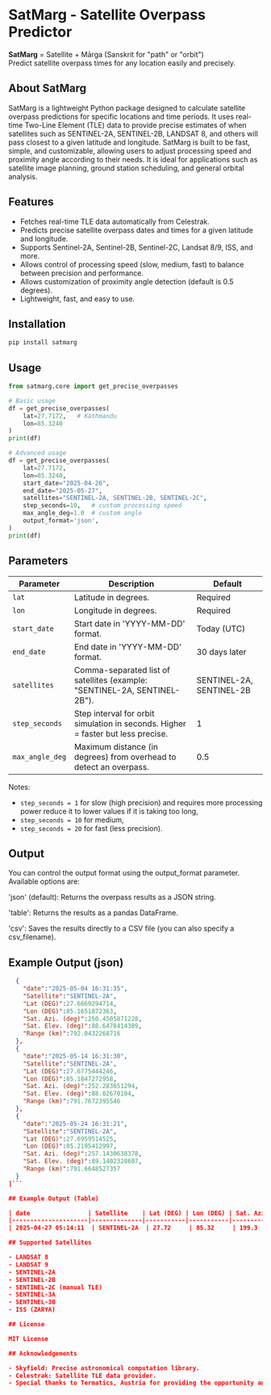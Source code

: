 # SatMarg - Satellite Overpass Predictor

**SatMarg** = Satellite + Mārga (Sanskrit for "path" or "orbit")  
Predict satellite overpass times for any location easily and precisely.

## About SatMarg

SatMarg is a lightweight Python package designed to calculate satellite overpass predictions for specific locations and time periods. It uses real-time Two-Line Element (TLE) data to provide precise estimates of when satellites such as SENTINEL-2A, SENTINEL-2B, LANDSAT 8, and others will pass closest to a given latitude and longitude. SatMarg is built to be fast, simple, and customizable, allowing users to adjust processing speed and proximity angle according to their needs. It is ideal for applications such as satellite image planning, ground station scheduling, and general orbital analysis.

## Features

- Fetches real-time TLE data automatically from Celestrak.
- Predicts precise satellite overpass dates and times for a given latitude and longitude.
- Supports Sentinel-2A, Sentinel-2B, Sentinel-2C, Landsat 8/9, ISS, and more.
- Allows control of processing speed (slow, medium, fast) to balance between precision and performance.
- Allows customization of proximity angle detection (default is 0.5 degrees).
- Lightweight, fast, and easy to use.

## Installation

```bash
pip install satmarg
```

## Usage

```python
from satmarg.core import get_precise_overpasses

# Basic usage
df = get_precise_overpasses(
    lat=27.7172,   # Kathmandu
    lon=85.3240
)
print(df)

# Advanced usage
df = get_precise_overpasses(
    lat=27.7172,
    lon=85.3240,
    start_date="2025-04-26",
    end_date="2025-05-27",
    satellites="SENTINEL-2A, SENTINEL-2B, SENTINEL-2C",
    step_seconds=10,   # custom processing speed
    max_angle_deg=1.0  # custom angle
    output_format='json', 
)
print(df)
```

## Parameters

| Parameter         | Description                                                                 | Default          |
| ----------------- | --------------------------------------------------------------------------- | ---------------- |
| `lat`             | Latitude in degrees.                                                        | Required         |
| `lon`             | Longitude in degrees.                                                       | Required         |
| `start_date`      | Start date in 'YYYY-MM-DD' format.                                           | Today (UTC)      |
| `end_date`        | End date in 'YYYY-MM-DD' format.                                             | 30 days later    |
| `satellites`      | Comma-separated list of satellites (example: "SENTINEL-2A, SENTINEL-2B").    | SENTINEL-2A, SENTINEL-2B |
| `step_seconds`    | Step interval for orbit simulation in seconds. Higher = faster but less precise. | 1               |
| `max_angle_deg`   | Maximum distance (in degrees) from overhead to detect an overpass.           | 0.5              |

Notes:  
- `step_seconds = 1` for slow (high precision) and requires more processing power reduce it to lower values if it is taking too long,  
- `step_seconds = 10` for medium,  
- `step_seconds = 20` for fast (less precision).

## Output
You can control the output format using the output_format parameter. Available options are:

'json' (default): Returns the overpass results as a JSON string.

'table': Returns the results as a pandas DataFrame.

'csv': Saves the results directly to a CSV file (you can also specify a csv_filename).

## Example Output (json)
```json [
  {
    "date":"2025-05-04 16:31:35",
    "Satellite":"SENTINEL-2A",
    "Lat (DEG)":27.6669294714,
    "Lon (DEG)":85.1651872363,
    "Sat. Azi. (deg)":250.4505871228,
    "Sat. Elev. (deg)":88.6478414389,
    "Range (km)":792.0432268716
  },
  {
    "date":"2025-05-14 16:31:30",
    "Satellite":"SENTINEL-2A",
    "Lat (DEG)":27.6775444246,
    "Lon (DEG)":85.1847272958,
    "Sat. Azi. (deg)":252.283651294,
    "Sat. Elev. (deg)":88.82670104,
    "Range (km)":791.7672395546
  },
  {
    "date":"2025-05-24 16:31:21",
    "Satellite":"SENTINEL-2A",
    "Lat (DEG)":27.6959514525,
    "Lon (DEG)":85.2195412997,
    "Sat. Azi. (deg)":257.1430638378,
    "Sat. Elev. (deg)":89.1402328607,
    "Range (km)":791.6648527357
  }
]```

## Example Output (Table)

| date                | Satellite    | Lat (DEG) | Lon (DEG) | Sat. Azi. (deg) | Sat. Elev. (deg) | Range (km) |
|---------------------|--------------|-----------|-----------|-----------------|-----------------|------------|
| 2025-04-27 05:14:11  | SENTINEL-2A  | 27.72     | 85.32     | 199.3           | 82.1             | 702.8      |

## Supported Satellites

- LANDSAT 8
- LANDSAT 9
- SENTINEL-2A
- SENTINEL-2B
- SENTINEL-2C (manual TLE)
- SENTINEL-3A
- SENTINEL-3B
- ISS (ZARYA)

## License

MIT License

## Acknowledgements

- Skyfield: Precise astronomical computation library.
- Celestrak: Satellite TLE data provider.
- Special thanks to Termatics, Austria for providing the opportunity and support to develop this project.

